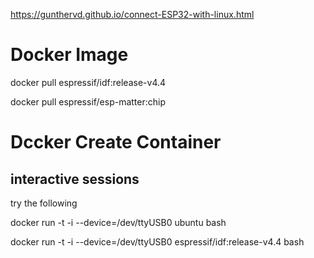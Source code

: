 

https://gunthervd.github.io/connect-ESP32-with-linux.html


# Docker Image


docker pull espressif/idf:release-v4.4

docker pull espressif/esp-matter:chip

# Dccker Create Container

## interactive sessions

try the following

docker run -t -i --device=/dev/ttyUSB0 ubuntu bash


docker run -t -i --device=/dev/ttyUSB0 espressif/idf:release-v4.4 bash


